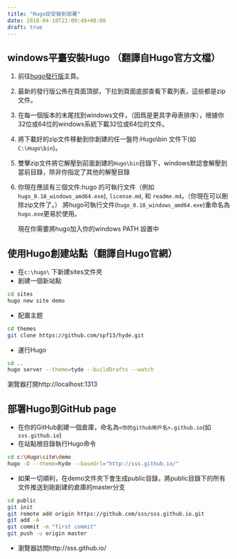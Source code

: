 ```yaml
---
title: "Hugo從安裝到部署"
date: 2018-04-10T22:09:49+08:00
draft: true
---
```


windows平臺安裝Hugo （翻譯自Hugo官方文檔）
-

1. 前往[hugo發行版](https://github.com/gohugoio/hugo/releases/ "Title")主頁。

2. ​最新的發行版公佈在頁面頂部，下拉到頁面底部查看下載列表，這些都是zip文件。

3. 在每一個版本的末尾找到windows文件，（因爲是更具字母表排序），根據你32位或64位的windows系統下載32位或64位的文件。

4. 將下載好的zip文件移動到你創建的任一盤符:Hugo\bin 文件下(如 `C:\Hugo\bin`)。

5. 雙擊zip文件將它解壓到前面創建的`Hugo\bin`目錄下，windows默認會解壓到當前目錄，除非你指定了其他的解壓目錄

6. 你現在應該有三個文件:hugo 的可執行文件（例如 `hugo_0.18_windows_amd64.exe`), `license.md`, 和 `readme.md`。（你現在可以刪除zip文件了。） 將hugo可執行文件(`hugo_0.18_windows_amd64.exe`)重命名為`hugo.exe`更易於使用。


   現在你需要將hugo加入你的windows PATH 設置中

使用Hugo創建站點（翻譯自Hugo官網）
-
* 在`c:\hugo\` 下新建sites文件夾
* 創建一個新站點

```bash
cd sites
hugo new site demo
```
* 配置主题

```bash
cd themes
git clone https://github.com/spf13/hyde.git
```

* 運行Hugo

```bash
cd ..
hugo server --theme=tyde --buildDrafts --watch
```
瀏覽器打開http://localhost:1313

部署Hugo到GitHub page
-
* 在你的GitHub創建一個倉庫，命名為`<你的github用戶名>.github.io`(如 `sss.github.io`)
* 在站點根目錄執行Hugo命令

```bash
cd c:\Hugo\site\demo
hugo -D --theme=hyde --baseUrl="http://sss.github.io/"
```
* 如果一切順利，在demo文件夾下會生成public目錄，將public目錄下的所有文件推送到剛創建的倉庫的master分支

```bash
cd public
git init
git remote add origin https://github.com/sss/sss.github.io.git
git add -A
git commit -m "first commit"
git push -u origin master
```
* 瀏覽器訪問http://sss.github.io/